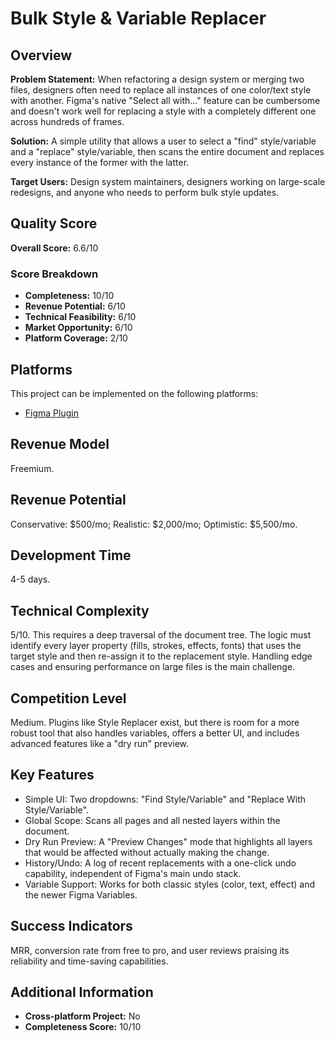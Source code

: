 # Bulk Style & Variable Replacer

## Overview
**Problem Statement:** When refactoring a design system or merging two files, designers often need to replace all instances of one color/text style with another. Figma's native "Select all with..." feature can be cumbersome and doesn't work well for replacing a style with a completely different one across hundreds of frames.

**Solution:** A simple utility that allows a user to select a "find" style/variable and a "replace" style/variable, then scans the entire document and replaces every instance of the former with the latter.

**Target Users:** Design system maintainers, designers working on large-scale redesigns, and anyone who needs to perform bulk style updates.

## Quality Score
**Overall Score:** 6.6/10

### Score Breakdown
- **Completeness:** 10/10
- **Revenue Potential:** 6/10
- **Technical Feasibility:** 6/10
- **Market Opportunity:** 6/10
- **Platform Coverage:** 2/10

## Platforms
This project can be implemented on the following platforms:
- [Figma Plugin](./platforms/figma-plugin/)

## Revenue Model
Freemium.

## Revenue Potential
Conservative: $500/mo; Realistic: $2,000/mo; Optimistic: $5,500/mo.

## Development Time
4-5 days.

## Technical Complexity
5/10. This requires a deep traversal of the document tree. The logic must identify every layer property (fills, strokes, effects, fonts) that uses the target style and then re-assign it to the replacement style. Handling edge cases and ensuring performance on large files is the main challenge.

## Competition Level
Medium. Plugins like Style Replacer exist, but there is room for a more robust tool that also handles variables, offers a better UI, and includes advanced features like a "dry run" preview.

## Key Features
- Simple UI: Two dropdowns: "Find Style/Variable" and "Replace With Style/Variable".
- Global Scope: Scans all pages and all nested layers within the document.
- Dry Run Preview: A "Preview Changes" mode that highlights all layers that would be affected without actually making the change.
- History/Undo: A log of recent replacements with a one-click undo capability, independent of Figma's main undo stack.
- Variable Support: Works for both classic styles (color, text, effect) and the newer Figma Variables.

## Success Indicators
MRR, conversion rate from free to pro, and user reviews praising its reliability and time-saving capabilities.

## Additional Information
- **Cross-platform Project:** No
- **Completeness Score:** 10/10
